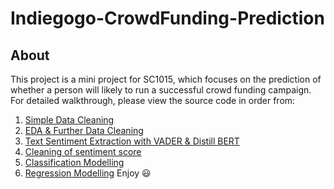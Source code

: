 # Indiegogo-CrowdFunding-Prediction

## About
This project is a mini project for SC1015, which focuses on the prediction of whether a person will likely to run a successful crowd funding campaign. For detailed walkthrough, please view the source code in order from:
  1. [Simple Data Cleaning](https://github.com/OakesOng/Indiegogo-CrowdFunding-Prediction/blob/main/Data%20Cleaning.ipynb)
  2. [EDA & Further Data Cleaning](https://github.com/OakesOng/Indiegogo-CrowdFunding-Prediction/blob/main/EDA%20%26%20Further%20cleaning.ipynb)
  3. [Text Sentiment Extraction with VADER & Distill BERT](https://github.com/OakesOng/Indiegogo-CrowdFunding-Prediction/blob/main/text_polarity_score.ipynb)
  4. [Cleaning of sentiment score](https://github.com/OakesOng/Indiegogo-CrowdFunding-Prediction/blob/main/polarity_score_cleaning.ipynb)
  5. [Classification Modelling](https://github.com/OakesOng/Indiegogo-CrowdFunding-Prediction/blob/main/Machine%20Learning%20Part%20I%20-%20View.ipynb)
  6. [Regression Modelling](https://github.com/OakesOng/Indiegogo-CrowdFunding-Prediction/blob/main/Machine%20Learning%20Part%20II-View.ipynb)
Enjoy 😃
